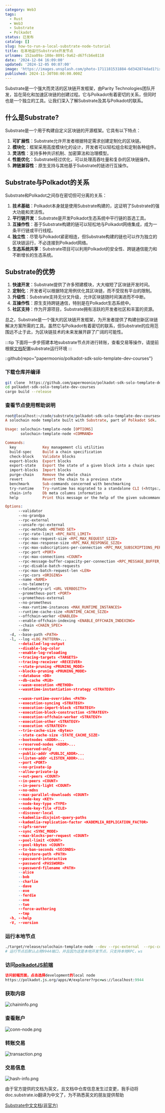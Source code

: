 ```yaml
---
category: Web3
tags:
  - Rust
  - Web3
  - Substrate
  - Polkadot
status: 已发布
catalog: []
slug: how-to-run-a-local-substrate-node-tutorial
title: 在本地运行Substrate开发节点
urlname: 152aa09a-108e-8091-9a62-d67fcb6e8118
date: '2024-12-04 16:09:00'
updated: '2024-12-05 00:07:00'
image: 'https://images.unsplash.com/photo-1711181531884-6d342874dad1?ixlib=rb-4.0.3&q=85&fm=jpg&crop=entropy&cs=srgb'
published: 2024-11-30T08:00:00.000Z
---
```


Substrate是一个强大而灵活的区块链开发框架，由Parity Technologies团队开发，旨在简化和加速区块链的创建过程。它与Polkadot有着密切的关系，但同时也是一个独立的工具。让我们深入了解Substrate及其与Polkadot的联系。


## 什么是Substrate?


Substrate是一个用于构建自定义区块链的开源框架。它具有以下特点：

1. **可扩展性**：Substrate允许开发者根据特定需求创建定制化的区块链。
2. **模块化**：框架采用高度模块化的设计，开发者可以轻松组合和定制各种组件。
3. **灵活性**：支持多种共识机制、加密算法和治理模型。
4. **性能优化**：Substrate经过优化，可以处理高吞吐量和复杂的区块链操作。
5. **跨链兼容性**：原生支持与其他基于Substrate的链进行互操作。

## Substrate与Polkadot的关系


Substrate和Polkadot之间存在密切但可分离的关系：

1. **技术基础**：Polkadot本身就是使用Substrate构建的，这证明了Substrate的强大功能和灵活性。
2. **平行链开发**：Substrate是开发Polkadot生态系统中平行链的首选工具。
3. **互操作性**：基于Substrate构建的链可以轻松地与Polkadot网络集成，成为一条平行链或平行线程。
4. **独立性**：尽管与Polkadot紧密相连，但Substrate构建的链也可以作为独立的区块链运行，不必连接到Polkadot网络。
5. **生态系统共享**：Substrate项目可以利用Polkadot的安全性、跨链通信能力和不断增长的生态系统。

## Substrate的优势

1. **快速开发**：Substrate提供了许多预建模块，大大缩短了区块链开发时间。
2. **定制化**：开发者可以根据特定用例优化其区块链，而不受现有平台的限制。
3. **升级性**：Substrate支持无分叉升级，允许区块链随时间演进而不中断。
4. **互操作性**：原生支持跨链通信，特别是在Polkadot生态系统中。
5. **社区支持**：作为开源项目，Substrate拥有活跃的开发者社区和丰富的资源。

总之，Substrate是一个强大的区块链开发框架，为开发者提供了构建创新区块链解决方案所需的工具。虽然它与Polkadot有着密切的联系，但Substrate的应用范围远不止于此，为区块链技术的未来发展开辟了广阔的可能性。


:::tip
下面将一步步搭建本地substrate节点并进行转账，查看交易等操作，请提前根据[文档](https://substrate-docs.pages.dev/en/install/macos/?mode=light)配置substrate运行环境
:::


::github{repo="papermoonio/polkadot-sdk-solo-template-dev-courses"}


### 下载仓库并编译


```bash
git clone  https://github.com/papermoonio/polkadot-sdk-solo-template-dev-courses 
cd polkadot-sdk-solo-template-dev-courses
cargo build --release
```


### 查看节点使用帮助说明


```prolog
root@localhost:~/code/substrate/polkadot-sdk-solo-template-dev-courses# ./target/release/solochain-template-node -h
A solochain node template built with Substrate, part of Polkadot Sdk.

Usage: solochain-template-node [OPTIONS]
       solochain-template-node <COMMAND>

Commands:
  key            Key management cli utilities
  build-spec     Build a chain specification
  check-block    Validate blocks
  export-blocks  Export blocks
  export-state   Export the state of a given block into a chain spec
  import-blocks  Import blocks
  purge-chain    Remove the whole chain
  revert         Revert the chain to a previous state
  benchmark      Sub-commands concerned with benchmarking
  try-runtime    Try-runtime has migrated to a standalone CLI (<https://github.com/paritytech/try-runtime-cli>). The subcommand exists as a stub and deprecation notice. It will be removed entirely some time after January 2024
  chain-info     Db meta columns information
  help           Print this message or the help of the given subcommand(s)

Options:
      --validator                                                                                Enable validator mode
      --no-grandpa                                                                               Disable GRANDPA
      --rpc-external                                                                             Listen to all RPC interfaces (default: local)
      --unsafe-rpc-external                                                                      Listen to all RPC interfaces
      --rpc-methods <METHOD SET>                                                                 RPC methods to expose. [default: auto] [possible values: auto, safe, unsafe]
      --rpc-rate-limit <RPC_RATE_LIMIT>                                                          RPC rate limiting (calls/minute) for each connection
      --rpc-max-request-size <RPC_MAX_REQUEST_SIZE>                                              Set the maximum RPC request payload size for both HTTP and WS in megabytes [default: 15]
      --rpc-max-response-size <RPC_MAX_RESPONSE_SIZE>                                            Set the maximum RPC response payload size for both HTTP and WS in megabytes [default: 15]
      --rpc-max-subscriptions-per-connection <RPC_MAX_SUBSCRIPTIONS_PER_CONNECTION>              Set the maximum concurrent subscriptions per connection [default: 1024]
      --rpc-port <PORT>                                                                          Specify JSON-RPC server TCP port
      --rpc-max-connections <COUNT>                                                              Maximum number of RPC server connections [default: 100]
      --rpc-message-buffer-capacity-per-connection <RPC_MESSAGE_BUFFER_CAPACITY_PER_CONNECTION>  The number of messages the RPC server is allowed to keep in memory [default: 64]
      --rpc-disable-batch-requests                                                               Disable RPC batch requests
      --rpc-max-batch-request-len <LEN>                                                          Limit the max length per RPC batch request
      --rpc-cors <ORIGINS>                                                                       Specify browser *origins* allowed to access the HTTP & WS RPC servers
      --name <NAME>                                                                              The human-readable name for this node
      --no-telemetry                                                                             Disable connecting to the Substrate telemetry server
      --telemetry-url <URL VERBOSITY>                                                            The URL of the telemetry server to connect to
      --prometheus-port <PORT>                                                                   Specify Prometheus exporter TCP Port
      --prometheus-external                                                                      Expose Prometheus exporter on all interfaces
      --no-prometheus                                                                            Do not expose a Prometheus exporter endpoint
      --max-runtime-instances <MAX_RUNTIME_INSTANCES>                                            The size of the instances cache for each runtime [max: 32] [default: 8]
      --runtime-cache-size <RUNTIME_CACHE_SIZE>                                                  Maximum number of different runtimes that can be cached [default: 2]
      --offchain-worker <ENABLED>                                                                Execute offchain workers on every block [default: when-authority] [possible values: always, never, when-authority]
      --enable-offchain-indexing <ENABLE_OFFCHAIN_INDEXING>                                      Enable offchain indexing API [default: false] [possible values: true, false]
      --chain <CHAIN_SPEC>                                                                       Specify the chain specification
      --dev                                                                                      Specify the development chain
  -d, --base-path <PATH>                                                                         Specify custom base path
  -l, --log <LOG_PATTERN>...                                                                     Sets a custom logging filter (syntax: `<target>=<level>`)
      --detailed-log-output                                                                      Enable detailed log output
      --disable-log-color                                                                        Disable log color output
      --enable-log-reloading                                                                     Enable feature to dynamically update and reload the log filter
      --tracing-targets <TARGETS>                                                                Sets a custom profiling filter
      --tracing-receiver <RECEIVER>                                                              Receiver to process tracing messages [default: log] [possible values: log]
      --state-pruning <PRUNING_MODE>                                                             Specify the state pruning mode
      --blocks-pruning <PRUNING_MODE>                                                            Specify the blocks pruning mode [default: archive-canonical]
      --database <DB>                                                                            Select database backend to use [possible values: rocksdb, paritydb, auto, paritydb-experimental]
      --db-cache <MiB>                                                                           Limit the memory the database cache can use
      --wasm-execution <METHOD>                                                                  Method for executing Wasm runtime code [default: compiled] [possible values: interpreted-i-know-what-i-do, compiled]
      --wasmtime-instantiation-strategy <STRATEGY>                                               The WASM instantiation method to use [default: pooling-copy-on-write] [possible values: pooling-copy-on-write, recreate-instance-copy-on-write, pooling,
                                                                                                 recreate-instance]
      --wasm-runtime-overrides <PATH>                                                            Specify the path where local WASM runtimes are stored
      --execution-syncing <STRATEGY>                                                             Runtime execution strategy for importing blocks during initial sync [possible values: native, wasm, both, native-else-wasm]
      --execution-import-block <STRATEGY>                                                        Runtime execution strategy for general block import (including locally authored blocks) [possible values: native, wasm, both, native-else-wasm]
      --execution-block-construction <STRATEGY>                                                  Runtime execution strategy for constructing blocks [possible values: native, wasm, both, native-else-wasm]
      --execution-offchain-worker <STRATEGY>                                                     Runtime execution strategy for offchain workers [possible values: native, wasm, both, native-else-wasm]
      --execution-other <STRATEGY>                                                               Runtime execution strategy when not syncing, importing or constructing blocks [possible values: native, wasm, both, native-else-wasm]
      --execution <STRATEGY>                                                                     The execution strategy that should be used by all execution contexts [possible values: native, wasm, both, native-else-wasm]
      --trie-cache-size <Bytes>                                                                  Specify the state cache size [default: 67108864]
      --state-cache-size <STATE_CACHE_SIZE>                                                      DEPRECATED: switch to `--trie-cache-size`
      --bootnodes <ADDR>...                                                                      Specify a list of bootnodes
      --reserved-nodes <ADDR>...                                                                 Specify a list of reserved node addresses
      --reserved-only                                                                            Whether to only synchronize the chain with reserved nodes
      --public-addr <PUBLIC_ADDR>...                                                             Public address that other nodes will use to connect to this node
      --listen-addr <LISTEN_ADDR>...                                                             Listen on this multiaddress
      --port <PORT>                                                                              Specify p2p protocol TCP port
      --no-private-ip                                                                            Always forbid connecting to private IPv4/IPv6 addresses
      --allow-private-ip                                                                         Always accept connecting to private IPv4/IPv6 addresses
      --out-peers <COUNT>                                                                        Number of outgoing connections we're trying to maintain [default: 8]
      --in-peers <COUNT>                                                                         Maximum number of inbound full nodes peers [default: 32]
      --in-peers-light <COUNT>                                                                   Maximum number of inbound light nodes peers [default: 100]
      --no-mdns                                                                                  Disable mDNS discovery (default: true)
      --max-parallel-downloads <COUNT>                                                           Maximum number of peers from which to ask for the same blocks in parallel [default: 5]
      --node-key <KEY>                                                                           Secret key to use for p2p networking
      --node-key-type <TYPE>                                                                     Crypto primitive to use for p2p networking [default: ed25519] [possible values: ed25519]
      --node-key-file <FILE>                                                                     File from which to read the node's secret key to use for p2p networking
      --discover-local                                                                           Enable peer discovery on local networks
      --kademlia-disjoint-query-paths                                                            Require iterative Kademlia DHT queries to use disjoint paths
      --kademlia-replication-factor <KADEMLIA_REPLICATION_FACTOR>                                Kademlia replication factor [default: 20]
      --ipfs-server                                                                              Join the IPFS network and serve transactions over bitswap protocol
      --sync <SYNC_MODE>                                                                         Blockchain syncing mode. [default: full] [possible values: full, fast, fast-unsafe, warp]
      --max-blocks-per-request <COUNT>                                                           Maximum number of blocks per request [default: 64]
      --pool-limit <COUNT>                                                                       Maximum number of transactions in the transaction pool [default: 8192]
      --pool-kbytes <COUNT>                                                                      Maximum number of kilobytes of all transactions stored in the pool [default: 20480]
      --tx-ban-seconds <SECONDS>                                                                 How long a transaction is banned for
      --keystore-path <PATH>                                                                     Specify custom keystore path
      --password-interactive                                                                     Use interactive shell for entering the password used by the keystore
      --password <PASSWORD>                                                                      Password used by the keystore
      --password-filename <PATH>                                                                 File that contains the password used by the keystore
      --alice                                                                                    Shortcut for `--name Alice --validator`
      --bob                                                                                      Shortcut for `--name Bob --validator`
      --charlie                                                                                  Shortcut for `--name Charlie --validator`
      --dave                                                                                     Shortcut for `--name Dave --validator`
      --eve                                                                                      Shortcut for `--name Eve --validator`
      --ferdie                                                                                   Shortcut for `--name Ferdie --validator`
      --one                                                                                      Shortcut for `--name One --validator`
      --two                                                                                      Shortcut for `--name Two --validator`
      --force-authoring                                                                          Enable authoring even when offline
      --tmp                                                                                      Run a temporary node
  -h, --help                                                                                     Print help (see more with '--help')
  -V, --version                                                                                  Print version
```


### 运行本地节点


```bash
./target/release/solochain-template-node --dev --rpc-external  --rpc-cors all
# 运行节点后默认占用9944端口，并且因为这是本地开发节点，只支持本地RPC，ws
```


### 访问[polkadotJS前端](https://polkadot.js.org/apps/#/explorer?rpc=ws://localhost:9944)


```prolog
访问前端页面，点击选择development的local node
https://polkadot.js.org/apps/#/explorer?rpc=ws://localhost:9944
```


### 获取内容


![chaininfo.png](https://prod-files-secure.s3.us-west-2.amazonaws.com/5d24fe63-e567-4804-86f9-9fdc62e13082/89be5adf-5619-4306-be75-45b425e3c446/chaininfo.png?X-Amz-Algorithm=AWS4-HMAC-SHA256&X-Amz-Content-Sha256=UNSIGNED-PAYLOAD&X-Amz-Credential=ASIAZI2LB466QIJLNACN%2F20250221%2Fus-west-2%2Fs3%2Faws4_request&X-Amz-Date=20250221T053601Z&X-Amz-Expires=3600&X-Amz-Security-Token=IQoJb3JpZ2luX2VjEKX%2F%2F%2F%2F%2F%2F%2F%2F%2F%2FwEaCXVzLXdlc3QtMiJGMEQCIEHOCdFr6RXe%2BmqEc90n%2Bo1QycgK5zogh8lrpcDHrP%2B1AiAi69iB%2FDl1MJKN5JfV7zyQe6rQRjdUNutTGbH%2B1PQQAyqIBAjO%2F%2F%2F%2F%2F%2F%2F%2F%2F%2F8BEAAaDDYzNzQyMzE4MzgwNSIMI8sl4gqpXojM8Qz8KtwDhhcrNGE%2B2DyjGH3hmAxuQYNMuIlNEEIv%2Bh9xmR38qUjdD0vn8zkjVkDDtRa4RSkvHnkQ9SoSDueIQLeVKlfsoevZkpjTe2MI%2FcFtYgtDUetULtS%2FlyqVAh%2FzGxVng3%2BgnzUAaaPyiwF6A25r%2Bs7tIiUcFAlLsdzGhl5ts8jQa6v%2BtXL8c3wp9IIvvK4wcC1mb6Mikfq9ohFWip08s%2F17UKT1wM5uYbr07viyA8qhza5SN43tcBlt%2F2g9prQMICoENyLkGKxTXGyhfxiXREnfEsSetrW7H8mf36yrKgLxNn4krR5dMhg6Slm7IlmyjcwIITQZnPU195vSrFTI6A38BV3T3%2BDQHqU4rXSPdtJkd3IxJQPTBorlzRpp8zBThry6l4xsVTa%2ByPBCabN%2B1fdQVz7LWeURJ%2FerHiGDhY9l3EApjAF1%2F35tHlHn1R7KlpydWQ5%2Fvou8Hkq1yDJhmuR43xtpyCnmlMVkC%2FM2CILu%2B1EU0QibsIGkSH8439Eqn81azXTgOVpPyA30bOmUiDd7PzR7iY0DM%2B8TXADZ2sYTH15JVrK1hIWVcdM5ylJ67bMKpOJXugronHrIA%2FGYzzUKmoil3ryxlBl5EseKsLyh1G06BXFu91RFsBuVlpgwgoXgvQY6pgEO7U4QsjNnhhUnM6rpuWVRC6HLt%2BhJ8ltGJVaaCaRVw%2F5KsxZdJpUclcLXHfVkNxLKV7QY7FuF6qDsx4v5sqSO%2FS5AsX9nIPvJSvBHoKFfCvzKBrrekZvFFXR0QMVLaACsjWlJ7Nus9BitKL3hUsm3PQozwnOp%2BAomc0AR9vBLcwQt6MNOxxgXoEHAv6kN4doxWXFQrbv8eQxAvYNTAffjMtxgcRaj&X-Amz-Signature=00110678b574d5a3084a66e20debb9796b5825c1852e9fe60c16808b5eb8c240&X-Amz-SignedHeaders=host&x-id=GetObject)


### 查看账户


![conn-node.png](https://prod-files-secure.s3.us-west-2.amazonaws.com/5d24fe63-e567-4804-86f9-9fdc62e13082/05964f92-c6d8-42d1-b4a1-b3a852295683/conn-node.png?X-Amz-Algorithm=AWS4-HMAC-SHA256&X-Amz-Content-Sha256=UNSIGNED-PAYLOAD&X-Amz-Credential=ASIAZI2LB466QIJLNACN%2F20250221%2Fus-west-2%2Fs3%2Faws4_request&X-Amz-Date=20250221T053601Z&X-Amz-Expires=3600&X-Amz-Security-Token=IQoJb3JpZ2luX2VjEKX%2F%2F%2F%2F%2F%2F%2F%2F%2F%2FwEaCXVzLXdlc3QtMiJGMEQCIEHOCdFr6RXe%2BmqEc90n%2Bo1QycgK5zogh8lrpcDHrP%2B1AiAi69iB%2FDl1MJKN5JfV7zyQe6rQRjdUNutTGbH%2B1PQQAyqIBAjO%2F%2F%2F%2F%2F%2F%2F%2F%2F%2F8BEAAaDDYzNzQyMzE4MzgwNSIMI8sl4gqpXojM8Qz8KtwDhhcrNGE%2B2DyjGH3hmAxuQYNMuIlNEEIv%2Bh9xmR38qUjdD0vn8zkjVkDDtRa4RSkvHnkQ9SoSDueIQLeVKlfsoevZkpjTe2MI%2FcFtYgtDUetULtS%2FlyqVAh%2FzGxVng3%2BgnzUAaaPyiwF6A25r%2Bs7tIiUcFAlLsdzGhl5ts8jQa6v%2BtXL8c3wp9IIvvK4wcC1mb6Mikfq9ohFWip08s%2F17UKT1wM5uYbr07viyA8qhza5SN43tcBlt%2F2g9prQMICoENyLkGKxTXGyhfxiXREnfEsSetrW7H8mf36yrKgLxNn4krR5dMhg6Slm7IlmyjcwIITQZnPU195vSrFTI6A38BV3T3%2BDQHqU4rXSPdtJkd3IxJQPTBorlzRpp8zBThry6l4xsVTa%2ByPBCabN%2B1fdQVz7LWeURJ%2FerHiGDhY9l3EApjAF1%2F35tHlHn1R7KlpydWQ5%2Fvou8Hkq1yDJhmuR43xtpyCnmlMVkC%2FM2CILu%2B1EU0QibsIGkSH8439Eqn81azXTgOVpPyA30bOmUiDd7PzR7iY0DM%2B8TXADZ2sYTH15JVrK1hIWVcdM5ylJ67bMKpOJXugronHrIA%2FGYzzUKmoil3ryxlBl5EseKsLyh1G06BXFu91RFsBuVlpgwgoXgvQY6pgEO7U4QsjNnhhUnM6rpuWVRC6HLt%2BhJ8ltGJVaaCaRVw%2F5KsxZdJpUclcLXHfVkNxLKV7QY7FuF6qDsx4v5sqSO%2FS5AsX9nIPvJSvBHoKFfCvzKBrrekZvFFXR0QMVLaACsjWlJ7Nus9BitKL3hUsm3PQozwnOp%2BAomc0AR9vBLcwQt6MNOxxgXoEHAv6kN4doxWXFQrbv8eQxAvYNTAffjMtxgcRaj&X-Amz-Signature=aa20995956cfe0e63912eabd076886d0f762d5aa9f2718c6432e76b7c3e1b7f2&X-Amz-SignedHeaders=host&x-id=GetObject)


### 转账交易


![transaction.png](https://prod-files-secure.s3.us-west-2.amazonaws.com/5d24fe63-e567-4804-86f9-9fdc62e13082/65593d3b-9b56-4fbe-a383-1447c903127f/transaction.png?X-Amz-Algorithm=AWS4-HMAC-SHA256&X-Amz-Content-Sha256=UNSIGNED-PAYLOAD&X-Amz-Credential=ASIAZI2LB466QIJLNACN%2F20250221%2Fus-west-2%2Fs3%2Faws4_request&X-Amz-Date=20250221T053601Z&X-Amz-Expires=3600&X-Amz-Security-Token=IQoJb3JpZ2luX2VjEKX%2F%2F%2F%2F%2F%2F%2F%2F%2F%2FwEaCXVzLXdlc3QtMiJGMEQCIEHOCdFr6RXe%2BmqEc90n%2Bo1QycgK5zogh8lrpcDHrP%2B1AiAi69iB%2FDl1MJKN5JfV7zyQe6rQRjdUNutTGbH%2B1PQQAyqIBAjO%2F%2F%2F%2F%2F%2F%2F%2F%2F%2F8BEAAaDDYzNzQyMzE4MzgwNSIMI8sl4gqpXojM8Qz8KtwDhhcrNGE%2B2DyjGH3hmAxuQYNMuIlNEEIv%2Bh9xmR38qUjdD0vn8zkjVkDDtRa4RSkvHnkQ9SoSDueIQLeVKlfsoevZkpjTe2MI%2FcFtYgtDUetULtS%2FlyqVAh%2FzGxVng3%2BgnzUAaaPyiwF6A25r%2Bs7tIiUcFAlLsdzGhl5ts8jQa6v%2BtXL8c3wp9IIvvK4wcC1mb6Mikfq9ohFWip08s%2F17UKT1wM5uYbr07viyA8qhza5SN43tcBlt%2F2g9prQMICoENyLkGKxTXGyhfxiXREnfEsSetrW7H8mf36yrKgLxNn4krR5dMhg6Slm7IlmyjcwIITQZnPU195vSrFTI6A38BV3T3%2BDQHqU4rXSPdtJkd3IxJQPTBorlzRpp8zBThry6l4xsVTa%2ByPBCabN%2B1fdQVz7LWeURJ%2FerHiGDhY9l3EApjAF1%2F35tHlHn1R7KlpydWQ5%2Fvou8Hkq1yDJhmuR43xtpyCnmlMVkC%2FM2CILu%2B1EU0QibsIGkSH8439Eqn81azXTgOVpPyA30bOmUiDd7PzR7iY0DM%2B8TXADZ2sYTH15JVrK1hIWVcdM5ylJ67bMKpOJXugronHrIA%2FGYzzUKmoil3ryxlBl5EseKsLyh1G06BXFu91RFsBuVlpgwgoXgvQY6pgEO7U4QsjNnhhUnM6rpuWVRC6HLt%2BhJ8ltGJVaaCaRVw%2F5KsxZdJpUclcLXHfVkNxLKV7QY7FuF6qDsx4v5sqSO%2FS5AsX9nIPvJSvBHoKFfCvzKBrrekZvFFXR0QMVLaACsjWlJ7Nus9BitKL3hUsm3PQozwnOp%2BAomc0AR9vBLcwQt6MNOxxgXoEHAv6kN4doxWXFQrbv8eQxAvYNTAffjMtxgcRaj&X-Amz-Signature=74b62c0ccd9eaa5e9d8ae742fca72308c8ccc307da0513a2a00641ea7d357757&X-Amz-SignedHeaders=host&x-id=GetObject)


### 交易信息


![hash-info.png](https://prod-files-secure.s3.us-west-2.amazonaws.com/5d24fe63-e567-4804-86f9-9fdc62e13082/7b9b0ba8-edf2-4998-9e9d-9cde7a64aa23/hash-info.png?X-Amz-Algorithm=AWS4-HMAC-SHA256&X-Amz-Content-Sha256=UNSIGNED-PAYLOAD&X-Amz-Credential=ASIAZI2LB466QIJLNACN%2F20250221%2Fus-west-2%2Fs3%2Faws4_request&X-Amz-Date=20250221T053601Z&X-Amz-Expires=3600&X-Amz-Security-Token=IQoJb3JpZ2luX2VjEKX%2F%2F%2F%2F%2F%2F%2F%2F%2F%2FwEaCXVzLXdlc3QtMiJGMEQCIEHOCdFr6RXe%2BmqEc90n%2Bo1QycgK5zogh8lrpcDHrP%2B1AiAi69iB%2FDl1MJKN5JfV7zyQe6rQRjdUNutTGbH%2B1PQQAyqIBAjO%2F%2F%2F%2F%2F%2F%2F%2F%2F%2F8BEAAaDDYzNzQyMzE4MzgwNSIMI8sl4gqpXojM8Qz8KtwDhhcrNGE%2B2DyjGH3hmAxuQYNMuIlNEEIv%2Bh9xmR38qUjdD0vn8zkjVkDDtRa4RSkvHnkQ9SoSDueIQLeVKlfsoevZkpjTe2MI%2FcFtYgtDUetULtS%2FlyqVAh%2FzGxVng3%2BgnzUAaaPyiwF6A25r%2Bs7tIiUcFAlLsdzGhl5ts8jQa6v%2BtXL8c3wp9IIvvK4wcC1mb6Mikfq9ohFWip08s%2F17UKT1wM5uYbr07viyA8qhza5SN43tcBlt%2F2g9prQMICoENyLkGKxTXGyhfxiXREnfEsSetrW7H8mf36yrKgLxNn4krR5dMhg6Slm7IlmyjcwIITQZnPU195vSrFTI6A38BV3T3%2BDQHqU4rXSPdtJkd3IxJQPTBorlzRpp8zBThry6l4xsVTa%2ByPBCabN%2B1fdQVz7LWeURJ%2FerHiGDhY9l3EApjAF1%2F35tHlHn1R7KlpydWQ5%2Fvou8Hkq1yDJhmuR43xtpyCnmlMVkC%2FM2CILu%2B1EU0QibsIGkSH8439Eqn81azXTgOVpPyA30bOmUiDd7PzR7iY0DM%2B8TXADZ2sYTH15JVrK1hIWVcdM5ylJ67bMKpOJXugronHrIA%2FGYzzUKmoil3ryxlBl5EseKsLyh1G06BXFu91RFsBuVlpgwgoXgvQY6pgEO7U4QsjNnhhUnM6rpuWVRC6HLt%2BhJ8ltGJVaaCaRVw%2F5KsxZdJpUclcLXHfVkNxLKV7QY7FuF6qDsx4v5sqSO%2FS5AsX9nIPvJSvBHoKFfCvzKBrrekZvFFXR0QMVLaACsjWlJ7Nus9BitKL3hUsm3PQozwnOp%2BAomc0AR9vBLcwQt6MNOxxgXoEHAv6kN4doxWXFQrbv8eQxAvYNTAffjMtxgcRaj&X-Amz-Signature=7a22e4894fd8588597f4f24088586c52ac66edcbd963e3ec3248733fd3996995&X-Amz-SignedHeaders=host&x-id=GetObject)


由于官方提供的文档为英文，且文档中仓库信息发生过变更，我手动将doc.substrate.io翻译为中文了，为不熟悉英文的朋友提供帮助


[ Substrate中文文档(非官方)](https://substrate-docs.pages.dev/en/tutorials/build-a-blockchain/?mode=light)

